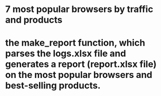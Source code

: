 # 7 most popular browsers by traffic and products
# the make_report function, which parses the logs.xlsx file and generates a report (report.xlsx file) on the most popular browsers and best-selling products.

